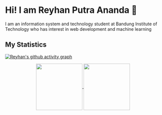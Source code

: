# Hi! I am Reyhan Putra Ananda 👋

I am an information system and technology student at Bandung Institute of Technology who has interest in web development and machine learning

## My Statistics

[![Reyhan's github activity graph](https://github-readme-activity-graph.vercel.app/graph?username=ReyhanPA&line=7957D5&bg_color=FFFFFF&title_color=8464D8&color=363636&area_color=7957D5&area=true&radius=12)](https://github.com/ashutosh00710/github-readme-activity-graph)

<div align="middle">
  <a href="https://github.com/anuraghazra/github-readme-stats">
    <img height=150 align="center" src="https://github-readme-stats-sigma-five.vercel.app/api?username=ReyhanPA&show_icons=true&count_private=true&theme=buefy&include_all_commits=true" />
  </a>
  <a href="https://github.com/anuraghazra/convoychat">
    <img height=150 align="center" src="https://github-readme-stats-sigma-five.vercel.app/api/top-langs/?username=ReyhanPA&layout=compact&theme=buefy&hide=Jupyter%20Notebook" />
  </a>
</div>